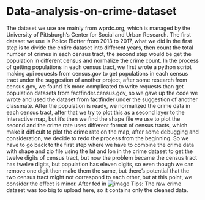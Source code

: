 # Data-analysis-on-crime-dataset

The dataset we use are mainly from wprdc.org, which is managed by the University of Pittsburgh’s Center for Social and Urban Research. The first dataset we use is Police Blotter from 2013 to 2017, what we did in the first step is to divide the entire dataset into different years, then count the total number of crimes in each census tract, the second step would be get the population in different census and normalize the crime count. In the process of getting populations in each census tract, we first wrote a python script making api requests from census.gov to get populations in each census tract under the suggestion of another project, after some research from census.gov, we found it’s more complicated to write requests than get population datasets from factfinder.census.gov, so we gave up the code we wrote and used the dataset from factfinder under the suggestion of another classmate. After the population is ready, we normalized the crime data in each census tract,  after that we try to plot this as a second layer to the interactive map, but it’s then we find the shape file we use to plot the second and the crime rate uses different format of census tracts, which make it difficult to plot the crime rate on the map, after some debugging and consideration, we decide to redo the process from the beginning. So we have to go back to the first step where we have to combine the crime data with shape and zip file using the lat and lon in the crime dataset to get the twelve digits of census tract, but now the problem became the census tract has twelve digits, but population has eleven digits, so even though we can remove one digit then make them the same, but there’s potential that the two census tract might not correspond to each other, but at this point, we consider the effect is minor. After fed in ![image](https://user-images.githubusercontent.com/19311536/145498325-195fcfa7-b760-4529-abfe-66b51378abf6.png)
Tips: The raw crime dataset was too big to upload here, so it contains only the cleaned data. 
